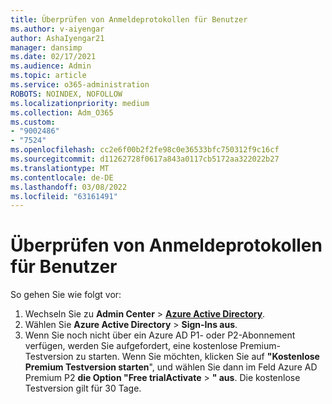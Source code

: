 ```yaml
---
title: Überprüfen von Anmeldeprotokollen für Benutzer
ms.author: v-aiyengar
author: AshaIyengar21
manager: dansimp
ms.date: 02/17/2021
ms.audience: Admin
ms.topic: article
ms.service: o365-administration
ROBOTS: NOINDEX, NOFOLLOW
ms.localizationpriority: medium
ms.collection: Adm_O365
ms.custom:
- "9002486"
- "7524"
ms.openlocfilehash: cc2e6f00b2f2fe98c0e36533bfc750312f9c16cf
ms.sourcegitcommit: d11262728f0617a843a0117cb5172aa322022b27
ms.translationtype: MT
ms.contentlocale: de-DE
ms.lasthandoff: 03/08/2022
ms.locfileid: "63161491"
---
```

# <a name="review-sign-in-logs-for-users"></a>Überprüfen von Anmeldeprotokollen für Benutzer

So gehen Sie wie folgt vor:

1. Wechseln Sie zu **Admin Center** >  **[Azure Active Directory](https://go.microsoft.com/fwlink/p/?linkid=2067268)**.
1. Wählen Sie **Azure Active Directory** >  **Sign-Ins aus**.
1. Wenn Sie noch nicht über ein Azure AD P1- oder P2-Abonnement verfügen, werden Sie aufgefordert, eine kostenlose Premium-Testversion zu starten. Wenn Sie möchten, klicken Sie auf **"Kostenlose Premium Testversion starten**", und wählen Sie dann im Feld Azure AD Premium P2 **die Option "Free trialActivate** > **" aus**. Die kostenlose Testversion gilt für 30 Tage.